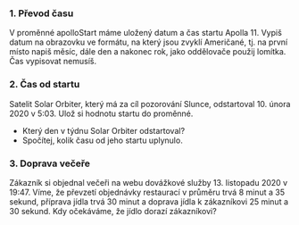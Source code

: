 ### 1. Převod času
V proměnné apolloStart máme uložený datum a čas startu Apolla 11. Vypiš datum na obrazovku ve formátu, na který jsou zvyklí Američané, tj. na první místo napiš měsíc, dále den a nakonec rok, jako oddělovače použij lomítka. Čas vypisovat nemusíš.

### 2. Čas od startu
Satelit Solar Orbiter, který má za cíl pozorování Slunce, odstartoval 10. února 2020 v 5:03. Ulož si hodnotu startu do proměnné.

- Který den v týdnu Solar Orbiter odstartoval?
- Spočítej, kolik času od jeho startu uplynulo.

### 3. Doprava večeře
Zákazník si objednal večeři na webu dovážkové služby 13. listopadu 2020 v 19:47. Víme, že převzetí objednávky restaurací v průměru trvá 8 minut a 35 sekund, příprava jídla trvá 30 minut a doprava jídla k zákazníkovi 25 minut a 30 sekund. Kdy očekáváme, že jídlo dorazí zákazníkovi?
